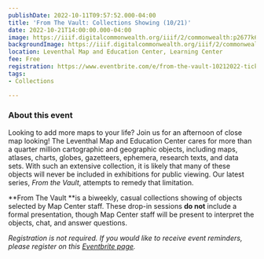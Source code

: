 ```yaml
---
publishDate: 2022-10-11T09:57:52.000-04:00
title: 'From The Vault: Collections Showing (10/21)'
date: 2022-10-21T14:00:00.000-04:00
image: https://iiif.digitalcommonwealth.org/iiif/2/commonwealth:p2677k68s/full/2000,/0/default.jpg
backgroundImage: https://iiif.digitalcommonwealth.org/iiif/2/commonwealth:p2677k68s/full/2000,/0/default.jpg
location: Leventhal Map and Education Center, Learning Center
fee: Free
registration: https://www.eventbrite.com/e/from-the-vault-10212022-tickets-439625340227
tags:
- Collections

---
```

### About this event

Looking to add more maps to your life? Join us for an afternoon of close map looking! The Leventhal Map and Education Center cares for more than a quarter million cartographic and geographic objects, including maps, atlases, charts, globes, gazetteers, ephemera, research texts, and data sets. With such an extensive collection, it is likely that many of these objects will never be included in exhibitions for public viewing. Our latest series, _From the Vault_, attempts to remedy that limitation.

**From The Vault **is a biweekly, casual collections showing of objects selected by Map Center staff. These drop-in sessions **do not** include a formal presentation, though Map Center staff will be present to interpret the objects, chat, and answer questions.

_Registration is not required. If you would like to receive event reminders, please register on this_ [_Eventbrite page_](https://www.eventbrite.com/e/from-the-vault-10212022-tickets-439625340227)_._